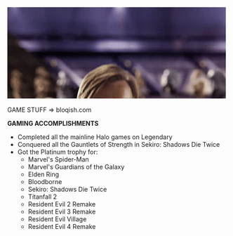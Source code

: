 <img src='https://github.com/bloqish/bloqish/blob/main/helloThere.gif?raw=true' />

GAME STUFF => bloqish.com

**GAMING ACCOMPLISHMENTS**

- Completed all the mainline Halo games on Legendary
- Conquered all the Gauntlets of Strength in Sekiro: Shadows Die Twice
- Got the Platinum trophy for:
  - Marvel's Spider-Man
  - Marvel's Guardians of the Galaxy
  - Elden Ring
  - Bloodborne
  - Sekiro: Shadows Die Twice
  - Titanfall 2
  - Resident Evil 2 Remake
  - Resident Evil 3 Remake
  - Resident Evil Village
  - Resident Evil 4 Remake
